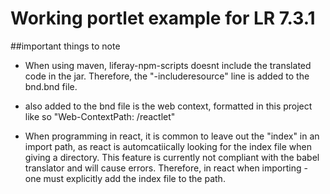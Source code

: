 # Working portlet example for LR 7.3.1

##important things to note

- When using maven, liferay-npm-scripts doesnt include the translated code in the jar. Therefore,
the "-includeresource" line is added to the bnd.bnd file.

- also added to the bnd file is the web context, formatted in this project like so 
    "Web-ContextPath: /reactlet"
    
- When programming in react, it is common to leave out the "index" in an import path, as react is automcatiically looking 
for the index file when giving a directory. This feature is currently not compliant with the babel translator and will cause
errors. Therefore, in react when importing - one must explicitly add the index file to the path.


